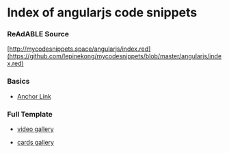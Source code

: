 
# Index of angularjs code snippets


### ReAdABLE Source

[http://mycodesnippets.space/angularjs/index.red](https://github.com/lepinekong/mycodesnippets/blob/master/angularjs/index.red)


### Basics

- [Anchor Link](./anchor-link)
                        

### Full Template

- [video gallery](./video-gallery)
                        
- [cards gallery](./cards-gallery)
                        
